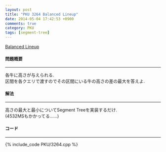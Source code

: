 ```yaml
---
layout: post
title: "PKU 3264 Balanced Lineup"
date: 2014-05-04 17:42:53 +0900
comments: true
category: PKU
tags: [segment-tree]
---
```


[Balanced Lineup](http://poj.org/problem?id=3264)

#### 問題概要

****

各牛に高さが与えられる.  
区間を各クエリで渡すのでその区間にいる牛の高さの差の最大を答えよ.  


#### 解法

****

高さの最大と最小についてSegment Treeを実装するだけ.  
(4532MSもかかってる……)

#### コード

****

{% include_code PKU/3264.cpp %}

